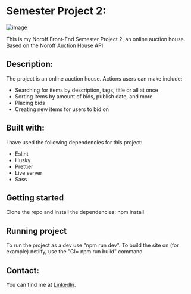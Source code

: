 # Semester Project 2:

![image](https://github.com/user-attachments/assets/87edc46e-0e01-4f97-a3bd-62b2b0d4dc4f)

This is my Noroff Front-End Semester Project 2, an online auction house. Based on the Noroff Auction House API.

## Description:
The project is an online auction house. Actions users can make include:
- Searching for items by description, tags, title or all at once 
- Sorting items by amount of bids, publish date, and more 
- Placing bids
- Creating new items for users to bid on

## Built with:
I have used the following dependencies for this project: 
- Eslint
- Husky
- Prettier
- Live server
- Sass

## Getting started

Clone the repo and install the dependencies: npm install

## Running project

To run the project as a dev use "npm run dev". To build the site on (for example) netlify, use the "CI= npm run build" command

## Contact: 

You can find me at [LinkedIn](https://www.linkedin.com/in/vegard-m-a1bba7174/).
